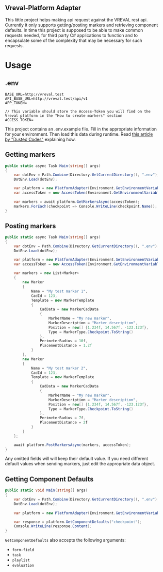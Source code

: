 ﻿## Vreval-Platform Adapter

This little project helps making api request against the VREVAL rest api. Currently it only supports getting/posting markers and retrieving component defaults. In time this project is supposed to be able to make common requests needed, for third party C# applications to function and to encapsulate some of the complexity that may be necessary for such requests.

# Usage

## .env

```text
BASE_URL=http://vreval.test
API_BASE_URL=http://vreval.test/api/v1
APP_TOKEN=

// This variable should store the Access-Token you will find on the Vreval platform in the "How to create markers" section
ACCESS_TOKEN=
```

This project contains an .env.example file. Fill in the appropriate information for your environment. Then load this data during runtime. Read [this article by "Dusted Codes"](https://dusted.codes/dotenv-in-dotnet) explaining how.

## Getting markers
```c#
public static async Task Main(string[] args)
{
    var dotEnv = Path.Combine(Directory.GetCurrentDirectory(), ".env");
    DotEnv.Load(dotEnv);

    var platform = new PlatformAdapter(Environment.GetEnvironmentVariable("API_BASE_URL"));
    var accessToken = new AccessToken(Environment.GetEnvironmentVariable("ACCESS_TOKEN"));
    
    var markers = await platform.GetMarkersAsync(accessToken);
    markers.ForEach(checkpoint => Console.WriteLine(checkpoint.Name));
}
```

## Posting markers
```c#
public static async Task Main(string[] args)
{
    var dotEnv = Path.Combine(Directory.GetCurrentDirectory(), ".env");
    DotEnv.Load(dotEnv);

    var platform = new PlatformAdapter(Environment.GetEnvironmentVariable("API_BASE_URL"));
    var accessToken = new AccessToken(Environment.GetEnvironmentVariable("ACCESS_TOKEN"));
    
    var markers = new List<Marker>
    {
        new Marker
        {
            Name = "My test marker 1",
            CadId = 123,
            Template = new MarkerTemplate
            {
                CadData = new MarkerCadData
                {
                    MarkerName = "My new marker",
                    MarkerDescription = "Marker description",
                    Position = new[] {1.234f, 14.567f, -123.123f},
                    Type = MarkerType.Checkpoint.ToString()
                },
                PerimeterRadius = 10f,
                PlacementDistance = 1.2f
            }
        },
        new Marker
        {
            Name = "My test marker 2",
            CadId = 123,
            Template = new MarkerTemplate
            {
                CadData = new MarkerCadData
                {
                    MarkerName = "My new marker",
                    MarkerDescription = "Marker description",
                    Position = new[] {1.234f, 14.567f, -123.123f},
                    Type = MarkerType.Checkpoint.ToString()
                },
                PerimeterRadius = 7f,
                PlacementDistance = 2f
            }
        }
    };

    await platform.PostMarkersAsync(markers, accessToken);
}
```
Any omitted fields will will keep their default value. If you need different default values when sending markers, just edit the appropriate data object.

## Getting Component Defaults

```c#
public static void Main(string[] args)
{
    var dotEnv = Path.Combine(Directory.GetCurrentDirectory(), ".env");
    DotEnv.Load(dotEnv);
    
    var platform = new PlatformAdapter(Environment.GetEnvironmentVariable("API_BASE_URL"));

    var response = platform.GetComponentDefaults("checkpoint");
    Console.WriteLine(response.Content);
}
```

`GetComponentDefaults` also accepts the following arguments:

- `form-field`
- `task`
- `playlist`
- `evaluation`
